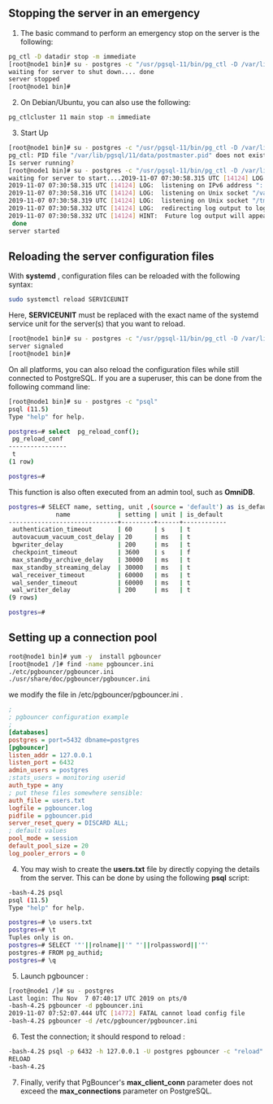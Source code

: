 ## Stopping the server in an emergency
1. The basic command to perform an emergency stop on the server is the following:

```bash
pg_ctl -D datadir stop -m immediate
[root@node1 bin]# su - postgres -c "/usr/pgsql-11/bin/pg_ctl -D /var/lib/pgsql/11/data/ stop -m immediate"
waiting for server to shut down.... done
server stopped
[root@node1 bin]# 
```

2. On Debian/Ubuntu, you can also use the following:

```bash
pg_ctlcluster 11 main stop -m immediate
```

3. Start Up

```bash
[root@node1 bin]# su - postgres -c "/usr/pgsql-11/bin/pg_ctl -D /var/lib/pgsql/11/data/ reload"
pg_ctl: PID file "/var/lib/pgsql/11/data/postmaster.pid" does not exist
Is server running?
[root@node1 bin]# su - postgres -c "/usr/pgsql-11/bin/pg_ctl -D /var/lib/pgsql/11/data/ start -m immediate"
waiting for server to start....2019-11-07 07:30:58.315 UTC [14124] LOG:  listening on IPv4 address "0.0.0.0", port 5432
2019-11-07 07:30:58.315 UTC [14124] LOG:  listening on IPv6 address "::", port 5432
2019-11-07 07:30:58.316 UTC [14124] LOG:  listening on Unix socket "/var/run/postgresql/.s.PGSQL.5432"
2019-11-07 07:30:58.319 UTC [14124] LOG:  listening on Unix socket "/tmp/.s.PGSQL.5432"
2019-11-07 07:30:58.332 UTC [14124] LOG:  redirecting log output to logging collector process
2019-11-07 07:30:58.332 UTC [14124] HINT:  Future log output will appear in directory "log".
 done
server started
```

## Reloading the server configuration files

With **systemd** , configuration files can be reloaded with the following syntax:

```bash
sudo systemctl reload SERVICEUNIT
```

Here, **SERVICEUNIT** must be replaced with the exact name of the systemd service unit for the server(s) that you want to reload.

```bash
[root@node1 bin]# su - postgres -c "/usr/pgsql-11/bin/pg_ctl -D /var/lib/pgsql/11/data/ reload"
server signaled
[root@node1 bin]# 
```

On all platforms, you can also reload the configuration files while still connected to PostgreSQL. If you are a superuser, this can be done from the following command line:

```bash
[root@node1 bin]# su - postgres -c "psql"
psql (11.5)
Type "help" for help.

postgres=# select  pg_reload_conf();
 pg_reload_conf 
----------------
 t
(1 row)

postgres=# 
```

This function is also often executed from an admin tool, such as **OmniDB**.

```bash
postgres=# SELECT name, setting, unit ,(source = 'default') as is_default FROM pg_settings WHERE context = 'sighup' AND (name like '%delay' or name like '%timeout') AND setting != '0';
             name             | setting | unit | is_default 
------------------------------+---------+------+------------
 authentication_timeout       | 60      | s    | t
 autovacuum_vacuum_cost_delay | 20      | ms   | t
 bgwriter_delay               | 200     | ms   | t
 checkpoint_timeout           | 3600    | s    | f
 max_standby_archive_delay    | 30000   | ms   | t
 max_standby_streaming_delay  | 30000   | ms   | t
 wal_receiver_timeout         | 60000   | ms   | t
 wal_sender_timeout           | 60000   | ms   | t
 wal_writer_delay             | 200     | ms   | t
(9 rows)

postgres=# 
```

## Setting up a connection pool

```bash
root@node1 bin]# yum -y  install pgbouncer
[root@node1 /]# find -name pgbouncer.ini
./etc/pgbouncer/pgbouncer.ini
./usr/share/doc/pgbouncer/pgbouncer.ini
```

we modify the file in /etc/pgbouncer/pgbouncer.ini .

```ini
;
; pgbouncer configuration example
;
[databases]
postgres = port=5432 dbname=postgres
[pgbouncer]
listen_addr = 127.0.0.1
listen_port = 6432
admin_users = postgres
;stats_users = monitoring userid
auth_type = any
; put these files somewhere sensible:
auth_file = users.txt
logfile = pgbouncer.log
pidfile = pgbouncer.pid
server_reset_query = DISCARD ALL;
; default values
pool_mode = session
default_pool_size = 20
log_pooler_errors = 0
```

4. You may wish to create the **users.txt** file by directly copying the details from the server. This can be done by using the following **psql** script:

```bash
-bash-4.2$ psql
psql (11.5)
Type "help" for help.

postgres=# \o users.txt
postgres=# \t
Tuples only is on.
postgres=# SELECT '"'||rolname||'" "'||rolpassword||'"'
postgres-# FROM pg_authid;
postgres=# \q
```

5. Launch pgbouncer :

```bash
[root@node1 /]# su - postgres
Last login: Thu Nov  7 07:40:17 UTC 2019 on pts/0 
-bash-4.2$ pgbouncer -d pgbouncer.ini
2019-11-07 07:52:07.444 UTC [14772] FATAL cannot load config file
-bash-4.2$ pgbouncer -d /etc/pgbouncer/pgbouncer.ini
```
6. Test the connection; it should respond to reload :

```bash
-bash-4.2$ psql -p 6432 -h 127.0.0.1 -U postgres pgbouncer -c "reload"
RELOAD
-bash-4.2$ 
```

7. Finally, verify that PgBouncer's **max_client_conn** parameter does not exceed the **max_connections** parameter on PostgreSQL.

```bash
```